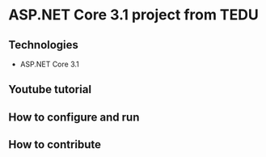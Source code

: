 # ASP.NET Core 3.1 project from TEDU
## Technologies
- ASP.NET Core 3.1

## Youtube tutorial
## How to configure and run
## How to contribute